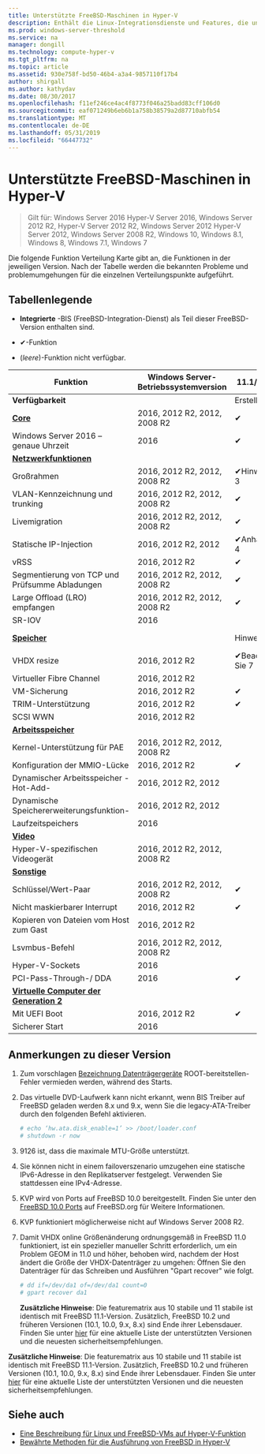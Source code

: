 ```yaml
---
title: Unterstützte FreeBSD-Maschinen in Hyper-V
description: Enthält die Linux-Integrationsdienste und Features, die unterschiedlichen Versionen
ms.prod: windows-server-threshold
ms.service: na
manager: dongill
ms.technology: compute-hyper-v
ms.tgt_pltfrm: na
ms.topic: article
ms.assetid: 930e758f-bd50-46b4-a3a4-9857110f17b4
author: shirgall
ms.author: kathydav
ms.date: 08/30/2017
ms.openlocfilehash: f11ef246ce4ac4f8773f046a25badd83cff106d0
ms.sourcegitcommit: eaf071249b6eb6b1a758b38579a2d87710abfb54
ms.translationtype: MT
ms.contentlocale: de-DE
ms.lasthandoff: 05/31/2019
ms.locfileid: "66447732"
---
```

# <a name="supported-freebsd-virtual-machines-on-hyper-v"></a>Unterstützte FreeBSD-Maschinen in Hyper-V

>Gilt für: Windows Server 2016 Hyper-V Server 2016, Windows Server 2012 R2, Hyper-V Server 2012 R2, Windows Server 2012 Hyper-V Server 2012, Windows Server 2008 R2, Windows 10, Windows 8.1, Windows 8, Windows 7.1, Windows 7

Die folgende Funktion Verteilung Karte gibt an, die Funktionen in der jeweiligen Version. Nach der Tabelle werden die bekannten Probleme und problemumgehungen für die einzelnen Verteilungspunkte aufgeführt.

## <a name="table-legend"></a>Tabellenlegende

* **Integrierte** -BIS (FreeBSD-Integration-Dienst) als Teil dieser FreeBSD-Version enthalten sind.

* &#10004;-Funktion

* (*leere*)-Funktion nicht verfügbar.

|**Funktion**|**Windows Server-Betriebssystemversion**|**11.1/11.2**|**11.0**|**10.3**|**10.2**|**10.0 - 10.1**|**9.1 - 9.3, 8.4**|
|-|-|-|-|-|-|-|-|
|**Verfügbarkeit**||Erstellt|Erstellt|Erstellt|Erstellt|Erstellt|[Ports](https://svnweb.freebsd.org/ports/branches/2015Q1/emulators/hyperv-is/) |
|**[Core](Feature-Descriptions-for-Linux-and-FreeBSD-virtual-machines-on-Hyper-V.md#core)**|2016, 2012 R2, 2012, 2008 R2|&#10004;|&#10004;|&#10004;|&#10004;|&#10004;|&#10004; |
|Windows Server 2016 – genaue Uhrzeit|2016|&#10004;||||||
|**[Netzwerkfunktionen](Feature-Descriptions-for-Linux-and-FreeBSD-virtual-machines-on-Hyper-V.md#networking)**||||||||
|Großrahmen|2016, 2012 R2, 2012, 2008 R2|&#10004;Hinweis 3|&#10004;Hinweis 3|&#10004;Hinweis 3|&#10004;Hinweis 3|&#10004;Hinweis 3|&#10004;Hinweis 3|
|VLAN-Kennzeichnung und trunking|2016, 2012 R2, 2012, 2008 R2|&#10004;|&#10004;|&#10004;|&#10004;|&#10004;|&#10004;|
|Livemigration|2016, 2012 R2, 2012, 2008 R2|&#10004;|&#10004;|&#10004;|&#10004;|&#10004;|&#10004;|
|Statische IP-Injection|2016, 2012 R2, 2012|&#10004;Anhang 4|&#10004;Anhang 4|&#10004;Anhang 4|&#10004;Anhang 4|&#10004;Anhang 4|&#10004;|
|vRSS|2016, 2012 R2|&#10004;|&#10004;|||||
|Segmentierung von TCP und Prüfsumme Abladungen|2016, 2012 R2, 2012, 2008 R2|&#10004;|&#10004;|&#10004;|&#10004;|||
|Large Offload (LRO) empfangen|2016, 2012 R2, 2012, 2008 R2|&#10004;|&#10004;|&#10004;||||
|SR-IOV|2016|||||||
|**[Speicher](Feature-Descriptions-for-Linux-and-FreeBSD-virtual-machines-on-Hyper-V.md#storage)**||Hinweis 1|Hinweis 1|Hinweis 1|Hinweis 1|Beachten Sie 1,2|Beachten Sie 1,2|
|VHDX resize|2016, 2012 R2|&#10004;Beachten Sie 7|&#10004;Beachten Sie 7|||||
|Virtueller Fibre Channel|2016, 2012 R2|||||||
|VM-Sicherung|2016, 2012 R2|&#10004;||||||
|TRIM-Unterstützung|2016, 2012 R2|&#10004;||||||
|SCSI WWN|2016, 2012 R2|||||||
|**[Arbeitsspeicher](Feature-Descriptions-for-Linux-and-FreeBSD-virtual-machines-on-Hyper-V.md#memory)**||||||||
|Kernel-Unterstützung für PAE|2016, 2012 R2, 2012, 2008 R2|||||||
|Konfiguration der MMIO-Lücke|2016, 2012 R2|&#10004;|&#10004;|&#10004;|&#10004;|&#10004;|&#10004;|
|Dynamischer Arbeitsspeicher - Hot-Add-|2016, 2012 R2, 2012|||||||
|Dynamische Speichererweiterungsfunktion-|2016, 2012 R2, 2012|||||||
|Laufzeitspeichers|2016|||||||
|**[Video](Feature-Descriptions-for-Linux-and-FreeBSD-virtual-machines-on-Hyper-V.md#video)**||||||||
|Hyper-V-spezifischen Videogerät|2016, 2012 R2, 2012, 2008 R2|||||||
|**[Sonstige](Feature-Descriptions-for-Linux-and-FreeBSD-virtual-machines-on-Hyper-V.md#miscellaneous)**||||||||
|Schlüssel/Wert-Paar|2016, 2012 R2, 2012, 2008 R2|&#10004;|&#10004;|&#10004;|&#10004;Hinweis 6|&#10004;Hinweis 5, 6|&#10004;Hinweis 6|
|Nicht maskierbarer Interrupt|2016, 2012 R2|&#10004;|&#10004;|&#10004;|&#10004;|&#10004;|&#10004;|
|Kopieren von Dateien vom Host zum Gast|2016, 2012 R2|||||||
|Lsvmbus-Befehl|2016, 2012 R2, 2012, 2008 R2|||||||
|Hyper-V-Sockets|2016|||||||
|PCI-Pass-Through-/ DDA|2016|&#10004;||||||
|**[Virtuelle Computer der Generation 2](Feature-Descriptions-for-Linux-and-FreeBSD-virtual-machines-on-Hyper-V.md#generation-2-virtual-machines)**||||||||
|Mit UEFI Boot|2016, 2012 R2|&#10004;||||||
|Sicherer Start|2016|||||||

## <a name="BKMK_notes"></a>Anmerkungen zu dieser Version

1. Zum vorschlagen [Bezeichnung Datenträgergeräte]( https://www.freebsd.org/doc/handbook/geom-glabel.html) ROOT-bereitstellen-Fehler vermieden werden, während des Starts.

2. Das virtuelle DVD-Laufwerk kann nicht erkannt, wenn BIS Treiber auf FreeBSD geladen werden 8.x und 9.x, wenn Sie die legacy-ATA-Treiber durch den folgenden Befehl aktivieren.
    ```sh
    # echo ‘hw.ata.disk_enable=1’ >> /boot/loader.conf
    # shutdown -r now
    ```

3. 9126 ist, dass die maximale MTU-Größe unterstützt.

4. Sie können nicht in einem failoverszenario umzugehen eine statische IPv6-Adresse in den Replikatserver festgelegt. Verwenden Sie stattdessen eine IPv4-Adresse.

5. KVP wird von Ports auf FreeBSD 10.0 bereitgestellt. Finden Sie unter den [FreeBSD 10.0 Ports](https://svnweb.freebsd.org/ports/branches/2015Q1/emulators/hyperv-is/) auf FreeBSD.org für Weitere Informationen.

6. KVP funktioniert möglicherweise nicht auf Windows Server 2008 R2.

7. Damit VHDX online Größenänderung ordnungsgemäß in FreeBSD 11.0 funktioniert, ist ein spezieller manueller Schritt erforderlich, um ein Problem GEOM in 11.0 und höher, behoben wird, nachdem der Host ändert die Größe der VHDX-Datenträger zu umgehen: Öffnen Sie den Datenträger für das Schreiben und Ausführen "Gpart recover" wie folgt.
    ```sh
    # dd if=/dev/da1 of=/dev/da1 count=0
    # gpart recover da1
    ```
   **Zusätzliche Hinweise**: Die featurematrix aus 10 stabile und 11 stabile ist identisch mit FreeBSD 11.1-Version. Zusätzlich, FreeBSD 10.2 und früheren Versionen (10.1, 10.0, 9.x, 8.x) sind Ende ihrer Lebensdauer. Finden Sie unter [hier](https://security.freebsd.org/) für eine aktuelle Liste der unterstützten Versionen und die neuesten sicherheitsempfehlungen.

**Zusätzliche Hinweise**: Die featurematrix aus 10 stabile und 11 stabile ist identisch mit FreeBSD 11.1-Version. Zusätzlich, FreeBSD 10.2 und früheren Versionen (10.1, 10.0, 9.x, 8.x) sind Ende ihrer Lebensdauer. Finden Sie unter [hier](https://security.freebsd.org/) für eine aktuelle Liste der unterstützten Versionen und die neuesten sicherheitsempfehlungen.

## <a name="see-also"></a>Siehe auch

* [Eine Beschreibung für Linux und FreeBSD-VMs auf Hyper-V-Funktion](Feature-Descriptions-for-Linux-and-FreeBSD-virtual-machines-on-Hyper-V.md)
* [Bewährte Methoden für die Ausführung von FreeBSD in Hyper-V](Best-practices-for-running-FreeBSD-on-Hyper-V.md)
